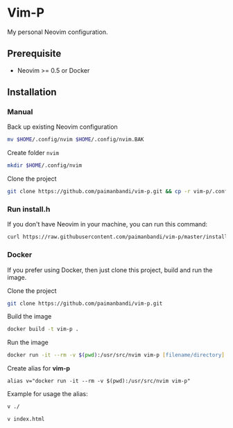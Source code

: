 # Vim-P

My personal Neovim configuration.

## Prerequisite

- Neovim >= 0.5 or Docker

## Installation

### Manual

Back up existing Neovim configuration

```zsh
mv $HOME/.config/nvim $HOME/.config/nvim.BAK
```

Create folder `nvim`

```zsh
mkdir $HOME/.config/nvim
```

Clone the project

```zsh
git clone https://github.com/paimanbandi/vim-p.git && cp -r vim-p/.config/nvim $HOME/.config
```

### Run install.h

If you don't have Neovim in your machine, you can run this command:

```zsh
curl https://raw.githubusercontent.com/paimanbandi/vim-p/master/install.sh | bash
```

### Docker

If you prefer using Docker, then just clone this project, build and run the image.

Clone the project

```zsh
git clone https://github.com/paimanbandi/vim-p.git
```

Build the image

```zsh
docker build -t vim-p .
```

Run the image

```zsh
docker run -it --rm -v $(pwd):/usr/src/nvim vim-p [filename/directory]
```

Create alias for **vim-p**

	alias v="docker run -it --rm -v $(pwd):/usr/src/nvim vim-p"

Example for usage the alias:

```zsh
v ./
```

```zsh
v index.html
```

